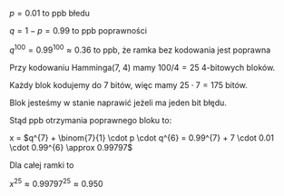 $p = 0.01$ to ppb błedu

$q = 1-p = 0.99$ to ppb poprawności

$q^{100} = 0.99^{100} \approx 0.36$ to ppb, że ramka bez kodowania jest poprawna

Przy kodowaniu Hamminga(7, 4) mamy $100 / 4 = 25$ 4-bitowych bloków.

Każdy blok kodujemy do 7 bitów, więc mamy $25 \cdot 7 = 175$ bitów.

Blok jesteśmy w stanie naprawić jeżeli ma jeden bit błędu.

Stąd ppb otrzymania poprawnego bloku to:

x = $q^{7} + \binom{7}{1} \cdot p \cdot  q^{6} = 0.99^{7} + 7 \cdot 0.01 \cdot 0.99^{6} \approx 0.99797$

Dla całej ramki to 

$x^{25}\approx 0.99797^{25}\approx 0.950$

